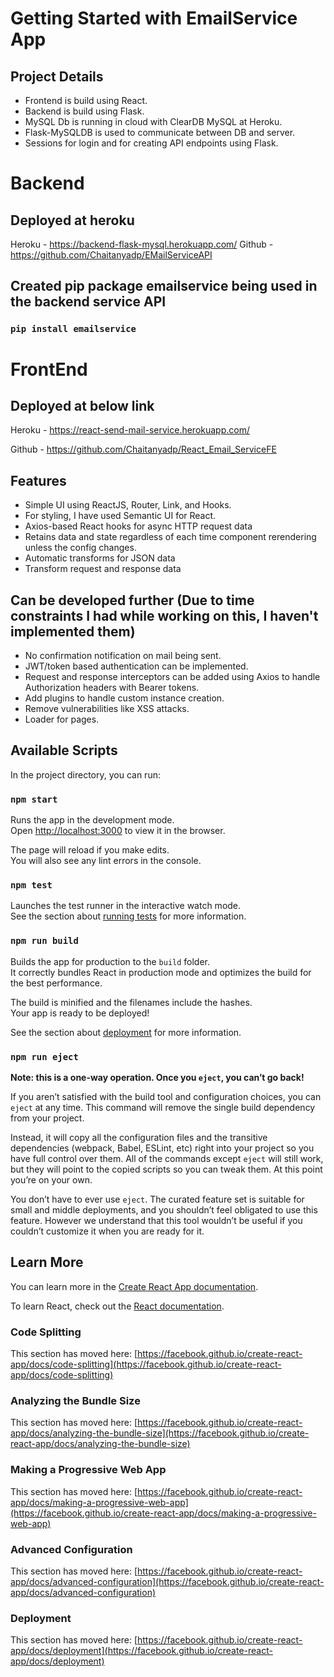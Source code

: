 # Getting Started with EmailService App

## Project Details

- Frontend is build using React.
- Backend is build using Flask.
- MySQL Db is running in cloud with ClearDB MySQL at Heroku.
- Flask-MySQLDB is used to communicate between DB and server.
- Sessions for login and for creating API endpoints using Flask.

# Backend

## Deployed at heroku 

Heroku - https://backend-flask-mysql.herokuapp.com/
Github - https://github.com/Chaitanyadp/EMailServiceAPI

## Created pip package emailservice being used in the backend service API

### `pip install emailservice`

# FrontEnd

## Deployed at below link

Heroku - https://react-send-mail-service.herokuapp.com/

Github - https://github.com/Chaitanyadp/React_Email_ServiceFE

## Features

- Simple UI using ReactJS, Router, Link, and Hooks.
- For styling, I have used Semantic UI for React.
- Axios-based React hooks for async HTTP request data
- Retains data and state regardless of each time component rerendering unless the config changes. 
- Automatic transforms for JSON data
- Transform request and response data

## Can be developed further (Due to time constraints I had while working on this, I haven't implemented them)

- No confirmation notification on mail being sent. 
- JWT/token based authentication can be implemented.
- Request and response interceptors can be added using Axios to handle Authorization headers with Bearer tokens.
- Add plugins to handle custom instance creation. 
- Remove vulnerabilities like XSS attacks.
- Loader for pages.

## Available Scripts

In the project directory, you can run:

### `npm start`

Runs the app in the development mode.\
Open [http://localhost:3000](http://localhost:3000) to view it in the browser.

The page will reload if you make edits.\
You will also see any lint errors in the console.

### `npm test`

Launches the test runner in the interactive watch mode.\
See the section about [running tests](https://facebook.github.io/create-react-app/docs/running-tests) for more information.

### `npm run build`

Builds the app for production to the `build` folder.\
It correctly bundles React in production mode and optimizes the build for the best performance.

The build is minified and the filenames include the hashes.\
Your app is ready to be deployed!

See the section about [deployment](https://facebook.github.io/create-react-app/docs/deployment) for more information.

### `npm run eject`

**Note: this is a one-way operation. Once you `eject`, you can’t go back!**

If you aren’t satisfied with the build tool and configuration choices, you can `eject` at any time. This command will remove the single build dependency from your project.

Instead, it will copy all the configuration files and the transitive dependencies (webpack, Babel, ESLint, etc) right into your project so you have full control over them. All of the commands except `eject` will still work, but they will point to the copied scripts so you can tweak them. At this point you’re on your own.

You don’t have to ever use `eject`. The curated feature set is suitable for small and middle deployments, and you shouldn’t feel obligated to use this feature. However we understand that this tool wouldn’t be useful if you couldn’t customize it when you are ready for it.

## Learn More

You can learn more in the [Create React App documentation](https://facebook.github.io/create-react-app/docs/getting-started).

To learn React, check out the [React documentation](https://reactjs.org/).

### Code Splitting

This section has moved here: [https://facebook.github.io/create-react-app/docs/code-splitting](https://facebook.github.io/create-react-app/docs/code-splitting)

### Analyzing the Bundle Size

This section has moved here: [https://facebook.github.io/create-react-app/docs/analyzing-the-bundle-size](https://facebook.github.io/create-react-app/docs/analyzing-the-bundle-size)

### Making a Progressive Web App

This section has moved here: [https://facebook.github.io/create-react-app/docs/making-a-progressive-web-app](https://facebook.github.io/create-react-app/docs/making-a-progressive-web-app)

### Advanced Configuration

This section has moved here: [https://facebook.github.io/create-react-app/docs/advanced-configuration](https://facebook.github.io/create-react-app/docs/advanced-configuration)

### Deployment

This section has moved here: [https://facebook.github.io/create-react-app/docs/deployment](https://facebook.github.io/create-react-app/docs/deployment)
